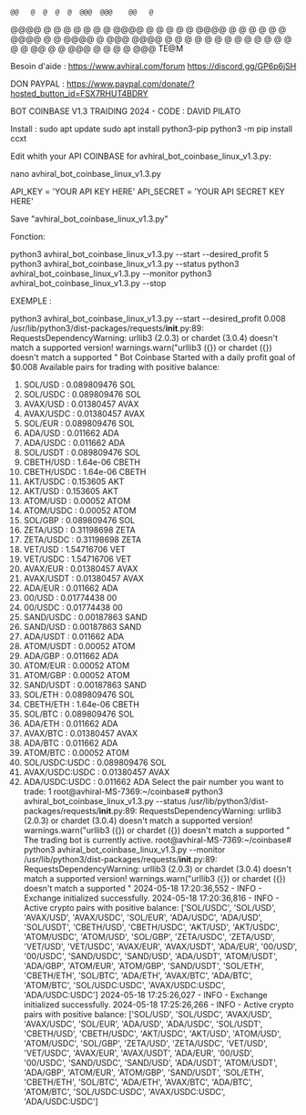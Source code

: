     @@   @  @  @  @  @@@  @@@    @@   @
   @@@@  @  @  @  @   @   @  @  @@@@  @
   @  @  @  @  @@@@   @   @  @  @  @  @ 
   @@@@  @  @  @@@@   @   @@@   @@@@  @ 
   @  @  @  @  @  @   @   @  @  @  @  @
   @  @   @@   @  @  @@@  @  @  @  @  @@@ TE@M

Besoin d'aide :
https://www.avhiral.com/forum
https://discord.gg/GP6p6jSH

DON PAYPAL : https://www.paypal.com/donate/?hosted_button_id=FSX7RHUT4BDRY

BOT COINBASE V1.3 TRAIDING 2024 - CODE : DAVID PILATO

Install :
sudo apt update
sudo apt install python3-pip
python3 -m pip install ccxt

Edit whith your API COINBASE for avhiral_bot_coinbase_linux_v1.3.py:

nano avhiral_bot_coinbase_linux_v1.3.py

API_KEY = 'YOUR API KEY HERE'
API_SECRET = 'YOUR API SECRET KEY HERE'

Save "avhiral_bot_coinbase_linux_v1.3.py"

Fonction:

python3 avhiral_bot_coinbase_linux_v1.3.py --start --desired_profit 5
python3 avhiral_bot_coinbase_linux_v1.3.py --status
python3 avhiral_bot_coinbase_linux_v1.3.py --monitor
python3 avhiral_bot_coinbase_linux_v1.3.py --stop

EXEMPLE :

python3 avhiral_bot_coinbase_linux_v1.3.py --start --desired_profit 0.008
/usr/lib/python3/dist-packages/requests/__init__.py:89: RequestsDependencyWarning: urllib3 (2.0.3) or chardet (3.0.4) doesn't match a supported version!
  warnings.warn("urllib3 ({}) or chardet ({}) doesn't match a supported "
Bot Coinbase Started with a daily profit goal of $0.008
Available pairs for trading with positive balance:
1. SOL/USD : 0.089809476 SOL
2. SOL/USDC : 0.089809476 SOL
3. AVAX/USD : 0.01380457 AVAX
4. AVAX/USDC : 0.01380457 AVAX
5. SOL/EUR : 0.089809476 SOL
6. ADA/USD : 0.011662 ADA
7. ADA/USDC : 0.011662 ADA
8. SOL/USDT : 0.089809476 SOL
9. CBETH/USD : 1.64e-06 CBETH
10. CBETH/USDC : 1.64e-06 CBETH
11. AKT/USDC : 0.153605 AKT
12. AKT/USD : 0.153605 AKT
13. ATOM/USD : 0.00052 ATOM
14. ATOM/USDC : 0.00052 ATOM
15. SOL/GBP : 0.089809476 SOL
16. ZETA/USD : 0.31198698 ZETA
17. ZETA/USDC : 0.31198698 ZETA
18. VET/USD : 1.54716706 VET
19. VET/USDC : 1.54716706 VET
20. AVAX/EUR : 0.01380457 AVAX
21. AVAX/USDT : 0.01380457 AVAX
22. ADA/EUR : 0.011662 ADA
23. 00/USD : 0.01774438 00
24. 00/USDC : 0.01774438 00
25. SAND/USDC : 0.00187863 SAND
26. SAND/USD : 0.00187863 SAND
27. ADA/USDT : 0.011662 ADA
28. ATOM/USDT : 0.00052 ATOM
29. ADA/GBP : 0.011662 ADA
30. ATOM/EUR : 0.00052 ATOM
31. ATOM/GBP : 0.00052 ATOM
32. SAND/USDT : 0.00187863 SAND
33. SOL/ETH : 0.089809476 SOL
34. CBETH/ETH : 1.64e-06 CBETH
35. SOL/BTC : 0.089809476 SOL
36. ADA/ETH : 0.011662 ADA
37. AVAX/BTC : 0.01380457 AVAX
38. ADA/BTC : 0.011662 ADA
39. ATOM/BTC : 0.00052 ATOM
40. SOL/USDC:USDC : 0.089809476 SOL
41. AVAX/USDC:USDC : 0.01380457 AVAX
42. ADA/USDC:USDC : 0.011662 ADA
Select the pair number you want to trade: 1
root@avhiral-MS-7369:~/coinbase# python3 avhiral_bot_coinbase_linux_v1.3.py --status
/usr/lib/python3/dist-packages/requests/__init__.py:89: RequestsDependencyWarning: urllib3 (2.0.3) or chardet (3.0.4) doesn't match a supported version!
  warnings.warn("urllib3 ({}) or chardet ({}) doesn't match a supported "
The trading bot is currently active.
root@avhiral-MS-7369:~/coinbase# python3 avhiral_bot_coinbase_linux_v1.3.py --monitor
/usr/lib/python3/dist-packages/requests/__init__.py:89: RequestsDependencyWarning: urllib3 (2.0.3) or chardet (3.0.4) doesn't match a supported version!
  warnings.warn("urllib3 ({}) or chardet ({}) doesn't match a supported "
2024-05-18 17:20:36,552 - INFO - Exchange initialized successfully.
2024-05-18 17:20:36,816 - INFO - Active crypto pairs with positive balance: ['SOL/USDC', 'SOL/USD', 'AVAX/USD', 'AVAX/USDC', 'SOL/EUR', 'ADA/USDC', 'ADA/USD', 'SOL/USDT', 'CBETH/USD', 'CBETH/USDC', 'AKT/USD', 'AKT/USDC', 'ATOM/USDC', 'ATOM/USD', 'SOL/GBP', 'ZETA/USDC', 'ZETA/USD', 'VET/USD', 'VET/USDC', 'AVAX/EUR', 'AVAX/USDT', 'ADA/EUR', '00/USD', '00/USDC', 'SAND/USDC', 'SAND/USD', 'ADA/USDT', 'ATOM/USDT', 'ADA/GBP', 'ATOM/EUR', 'ATOM/GBP', 'SAND/USDT', 'SOL/ETH', 'CBETH/ETH', 'SOL/BTC', 'ADA/ETH', 'AVAX/BTC', 'ADA/BTC', 'ATOM/BTC', 'SOL/USDC:USDC', 'AVAX/USDC:USDC', 'ADA/USDC:USDC']
2024-05-18 17:25:26,027 - INFO - Exchange initialized successfully.
2024-05-18 17:25:26,266 - INFO - Active crypto pairs with positive balance: ['SOL/USD', 'SOL/USDC', 'AVAX/USD', 'AVAX/USDC', 'SOL/EUR', 'ADA/USD', 'ADA/USDC', 'SOL/USDT', 'CBETH/USD', 'CBETH/USDC', 'AKT/USDC', 'AKT/USD', 'ATOM/USD', 'ATOM/USDC', 'SOL/GBP', 'ZETA/USD', 'ZETA/USDC', 'VET/USD', 'VET/USDC', 'AVAX/EUR', 'AVAX/USDT', 'ADA/EUR', '00/USD', '00/USDC', 'SAND/USDC', 'SAND/USD', 'ADA/USDT', 'ATOM/USDT', 'ADA/GBP', 'ATOM/EUR', 'ATOM/GBP', 'SAND/USDT', 'SOL/ETH', 'CBETH/ETH', 'SOL/BTC', 'ADA/ETH', 'AVAX/BTC', 'ADA/BTC', 'ATOM/BTC', 'SOL/USDC:USDC', 'AVAX/USDC:USDC', 'ADA/USDC:USDC']

